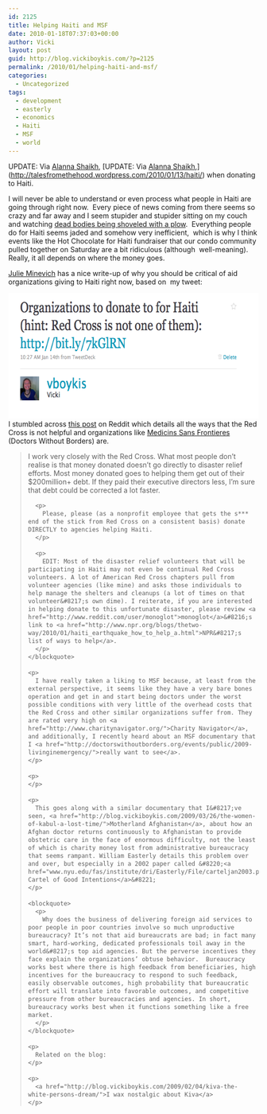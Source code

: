 ```yaml
---
id: 2125
title: Helping Haiti and MSF
date: 2010-01-18T07:37:03+00:00
author: Vicki
layout: post
guid: http://blog.vickiboykis.com/?p=2125
permalink: /2010/01/helping-haiti-and-msf/
categories:
  - Uncategorized
tags:
  - development
  - easterly
  - economics
  - Haiti
  - MSF
  - world
---
```

UPDATE: Via [Alanna Shaikh](http://bloodandmilk.org/?p=1452&utm_source=feedburner&utm_medium=feed&utm_campaign=Feed%3A+BloodAndMilk+%28Blood+and+Milk%29), [UPDATE: Via [Alanna Shaikh](http://bloodandmilk.org/?p=1452&utm_source=feedburner&utm_medium=feed&utm_campaign=Feed%3A+BloodAndMilk+%28Blood+and+Milk%29),](http://talesfromethehood.wordpress.com/2010/01/13/haiti/) when donating to Haiti.

I will never be able to understand or even process what people in Haiti are going through right now.  Every piece of news coming from there seems so crazy and far away and I seem stupider and stupider sitting on my couch and watching [dead bodies being shoveled with a plow](http://www.cbsnews.com/video/watch/?id=6108550n&tag=contentMain;cbsCarousel).  Everything people do for Haiti seems jaded and somehow very inefficient,  which is why I think events like the Hot Chocolate for Haiti fundraiser that our condo community pulled together on Saturday are a bit ridiculous (although  well-meaning).  Really, it all depends on where the money goes.

[Julie Minevich](http://www.julieminevich.com/where-to-support-haiti-earthquake-relief-efforts/) has a nice write-up of why you should be critical of aid organizations giving to Haiti right now, based on  my tweet:

[<img class="aligncenter size-full wp-image-2126" title="Picture 2" src="https://raw.githubusercontent.com/veekaybee/wlb/gh-pages/assets/images/2010/01/Picture-21.png" alt="" width="636" height="252" />](https://raw.githubusercontent.com/veekaybee/wlb/gh-pages/assets/images/2010/01/Picture-21.png)I stumbled across [this post](http://www.reddit.com/r/worldnews/comments/ap5kz/please_go_to_wwwredcrossorg_and_donate_at_least/) on Reddit which details all the ways that the Red Cross is not helpful and organizations like [Medicins Sans Frontieres](http://www.msf.org/) (Doctors Without Borders) are.

<div>
  <div>
    <blockquote>
      <p>
        I work very closely with the Red Cross. What most people don&#8217;t realise is that money donated doesn&#8217;t go directly to disaster relief efforts. Most money donated goes to helping them get out of their $200million+ debt. If they paid their executive directors less, I&#8217;m sure that debt could be corrected a lot faster.
      </p>
      
      <p>
        Please, please (as a nonprofit employee that gets the s*** end of the stick from Red Cross on a consistent basis) donate DIRECTLY to agencies helping Haiti.
      </p>
      
      <p>
        EDIT: Most of the disaster relief volunteers that will be participating in Haiti may not even be continual Red Cross volunteers. A lot of American Red Cross chapters pull from volunteer agencies (like mine) and asks those individuals to help manage the shelters and cleanups (a lot of times on that volunteer&#8217;s own dime). I reiterate, if you are interested in helping donate to this unfortunate disaster, please review <a href="http://www.reddit.com/user/monoglot">monoglot</a>&#8216;s link to <a href="http://www.npr.org/blogs/thetwo-way/2010/01/haiti_earthquake_how_to_help_a.html">NPR&#8217;s list of ways to help</a>.
      </p>
    </blockquote>
    
    <p>
      I have really taken a liking to MSF because, at least from the external perspective, it seems like they have a very bare bones operation and get in and start being doctors under the worst possible conditions with very little of the overhead costs that the Red Cross and other similar organizations suffer from. They are rated very high on <a href="http://www.charitynavigator.org/">Charity Navigator</a>, and additionally, I recently heard about an MSF documentary that I <a href="http://doctorswithoutborders.org/events/public/2009-livinginemergency/">really want to see</a>.
    </p>
    
    <p>
    </p>
    
    <p>
      This goes along with a similar documentary that I&#8217;ve seen, <a href="http://blog.vickiboykis.com/2009/03/26/the-women-of-kabul-a-lost-time/">Motherland Afghanistan</a>, about how an Afghan doctor returns continuously to Afghanistan to provide obstetric care in the face of enormous difficulty, not the least of which is charity money lost from administrative bureaucracy that seems rampant. William Easterly details this problem over and over, but especially in a 2002 paper called &#8220;<a href="www.nyu.edu/fas/institute/dri/Easterly/File/carteljan2003.pdf">The Cartel of Good Intentions</a>&#8221;
    </p>
    
    <blockquote>
      <p>
        Why does the business of delivering foreign aid services to poor people in poor countries involve so much unproductive bureaucracy? It’s not that aid bureaucrats are bad; in fact many smart, hard-working, dedicated professionals toil away in the world&#8217;s top aid agencies. But the perverse incentives they face explain the organizations’ obtuse behavior.  Bureaucracy works best where there is high feedback from beneficiaries, high incentives for the bureaucracy to respond to such feedback, easily observable outcomes, high probability that bureaucratic effort will translate into favorable outcomes, and competitive pressure from other bureaucracies and agencies. In short, bureaucracy works best when it functions something like a free market.
      </p>
    </blockquote>
    
    <p>
      Related on the blog:
    </p>
    
    <p>
      <a href="http://blog.vickiboykis.com/2009/02/04/kiva-the-white-persons-dream/">I wax nostalgic about Kiva</a>
    </p>
  </div>
</div>